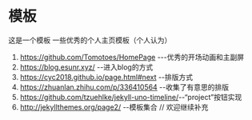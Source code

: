 # 模板
这是一个模板
一些优秀的个人主页模板（个人认为）
1. <https://github.com/Tomotoes/HomePage> ---优秀的开场动画和主副屏
2. <https://blog.esunr.xyz/> --进入blog的方式
3. <https://cyc2018.github.io/page.html#next> --排版方式
4. <https://zhuanlan.zhihu.com/p/336410564> --收集了有意思的排版
5. <https://github.com/tzuehlke/jekyll-uno-timeline/>--“project”按钮实现
6. <http://jekyllthemes.org/page2/> --模板集合 //
欢迎继续补充
